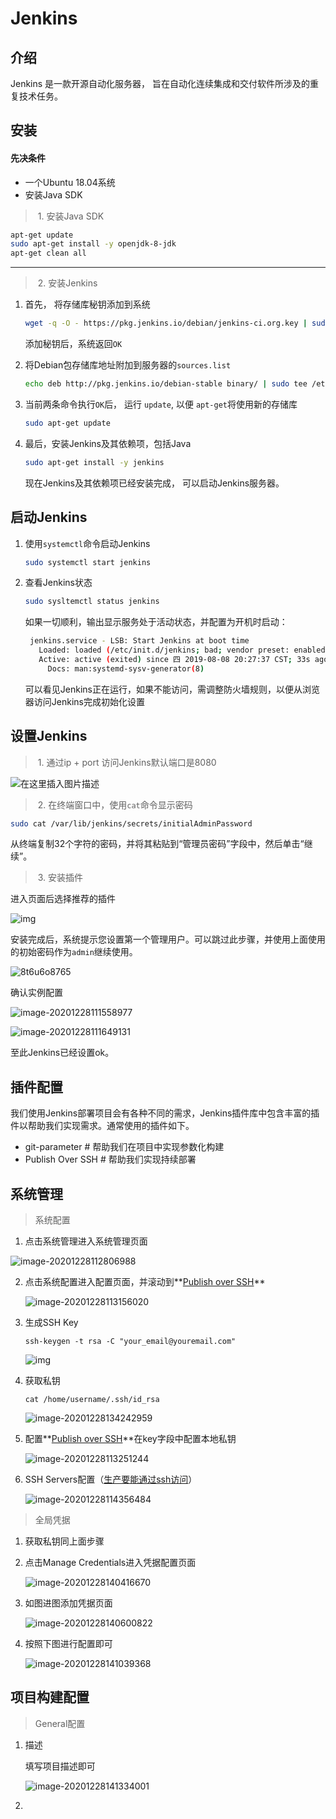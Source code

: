 # Jenkins

##	介绍

Jenkins 是一款开源自动化服务器， 旨在自动化连续集成和交付软件所涉及的重复技术任务。 

## 安装

#### 先决条件

* 一个Ubuntu 18.04系统
* 安装Java SDK

> ​	1.	安装Java SDK

```sh
apt-get update
sudo apt-get install -y openjdk-8-jdk
apt-get clean all
```

---

> ​	2.	安装Jenkins

1. 首先， 将存储库秘钥添加到系统

   ```sh
   wget -q -O - https://pkg.jenkins.io/debian/jenkins-ci.org.key | sudo apt-key add -
   ```

   添加秘钥后，系统返回`OK`

2. 将Debian包存储库地址附加到服务器的`sources.list`

   ```sh
   echo deb http://pkg.jenkins.io/debian-stable binary/ | sudo tee /etc/apt/sources.list.d/jenkins.list
   ```

3. 当前两条命令执行`OK`后， 运行 ``update``, 以便 `apt-get`将使用新的存储库

   ```sh
   sudo apt-get update
   ```

4. 最后，安装Jenkins及其依赖项，包括Java

   ```sh
   sudo apt-get install -y jenkins
   ```

   现在Jenkins及其依赖项已经安装完成， 可以启动Jenkins服务器。

## 启动Jenkins

1. 使用`systemctl`命令启动Jenkins

   ```sh
   sudo systemctl start jenkins
   ```

2. 查看Jenkins状态

   ```sh
   sudo sysltemctl status jenkins
   ```

   如果一切顺利，输出显示服务处于活动状态，并配置为开机时启动：

   ```sh
    jenkins.service - LSB: Start Jenkins at boot time
      Loaded: loaded (/etc/init.d/jenkins; bad; vendor preset: enabled)
      Active: active (exited) since 四 2019-08-08 20:27:37 CST; 33s ago
        Docs: man:systemd-sysv-generator(8)
   ```

   可以看见Jenkins正在运行，如果不能访问，需调整防火墙规则，以便从浏览器访问Jenkins完成初始化设置



## 设置Jenkins

> ​	1.	通过ip + port 访问Jenkins默认端口是8080

![在这里插入图片描述](Jenkins.assets/20190626082959503.jpg)



> ​	2.	在终端窗口中，使用`cat`命令显示密码

```sh
sudo cat /var/lib/jenkins/secrets/initialAdminPassword
```

从终端复制32个字符的密码，并将其粘贴到“管理员密码”字段中，然后单击“继续”。

> ​	3.	安装插件

进入页面后选择推荐的插件

![img](Jenkins.assets/a565ae8d1ece41839dc15b73172e30eetplv-k3u1fbpfcp-zoom-1.image)

安装完成后，系统提示您设置第一个管理用户。可以跳过此步骤，并使用上面使用的初始密码作为`admin`继续使用。

![8t6u6o8765](Jenkins.assets/8t6u6o8765-1609135090121.png)



确认实例配置

![image-20201228111558977](D:\SoftWare\Typora\docs\image-20201228111558977.png)

![image-20201228111649131](Jenkins.assets/image-20201228111649131.png)

至此Jenkins已经设置ok。



## 插件配置

我们使用Jenkins部署项目会有各种不同的需求，Jenkins插件库中包含丰富的插件以帮助我们实现需求。通常使用的插件如下。

* git-parameter # 帮助我们在项目中实现参数化构建
* Publish Over SSH # 帮助我们实现持续部署



## 系统管理

> 系统配置

1. 点击系统管理进入系统管理页面

![image-20201228112806988](Jenkins.assets/image-20201228112806988-1609135097213.png)



2. 点击系统配置进入配置页面，并滚动到**[Publish over SSH]()**

   ![image-20201228113156020](Jenkins.assets/image-20201228113156020-1609135099159.png)

3. 生成SSH Key

   ```shell
   ssh-keygen -t rsa -C "your_email@youremail.com"
   ```

   ![img](Jenkins.assets/1033738-20200302131710650-1197262430.png)

4. 获取私钥

   ```shell
   cat /home/username/.ssh/id_rsa
   ```

   ![image-20201228134242959](Jenkins.assets/image-20201228134242959.png)

5. 配置**[Publish over SSH]()**在key字段中配置本地私钥

   ![image-20201228113251244](Jenkins.assets/image-20201228113251244.png)

6. SSH Servers配置（[生产要能通过ssh访问]()）

   ![image-20201228114356484](Jenkins.assets/image-20201228114356484.png)

> 全局凭据

1. 获取私钥同上面步骤

2. 点击Manage Credentials进入凭据配置页面

   ![image-20201228140416670](Jenkins.assets/image-20201228140416670.png)

3. 如图进图添加凭据页面

   ![image-20201228140600822](Jenkins.assets/image-20201228140600822.png)

4. 按照下图进行配置即可

   ![image-20201228141039368](Jenkins.assets/image-20201228141039368.png)

   

## 项目构建配置



> General配置

1. 描述

   填写项目描述即可

   ![image-20201228141334001](Jenkins.assets/image-20201228141334001.png)

2. 

